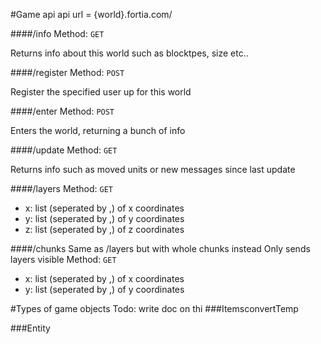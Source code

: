 #Game api
api url = {world}.fortia.com/

####/info
Method: `GET` 

Returns info about this world
such as blocktpes, size etc..

####/register
Method: `POST` 

Register the specified user up for this world

####/enter
Method: `POST`

Enters the world, returning a bunch of info

####/update
Method: `GET`

Returns info such as moved units or new messages since last update

####/layers
Method: `GET`
 - x: list (seperated by ,) of x coordinates
 - y: list (seperated by ,) of y coordinates
 - z: list (seperated by ,) of z coordinates

####/chunks
Same as /layers but with whole chunks instead
Only sends layers visible
Method: `GET`
 - x: list (seperated by ,) of x coordinates
 - y: list (seperated by ,) of y coordinates



#Types of game objects
Todo: write doc on thi
###ItemsconvertTemp

###Entity